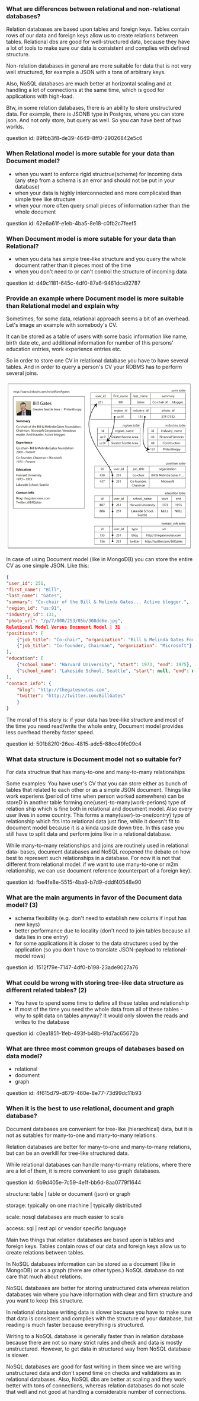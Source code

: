 ### What are differences between relational and non-relational databases?

Relation databases are based upon tables and foreign keys.
Tables contain rows of our data and foreign keys allow us to create relations between tables.
Relational dbs are good for well-structured data, because they have a lot of tools to make
sure our data is consistent and complies with defined structure.

Non-relation databases in general are more suitable for data that is not very well structured, for example
a JSON with a tons of arbitrary keys.

Also, NoSQL databases are much better at horizontal scaling and at handling a lot of connections at the same time,
which is good for applications with high-load.

Btw, in some relation databases, there is an ability to store unstructured data. 
For example, there is JSONB type in Postgres, where you can store json.
And not only store, but query as well. So you can have best of two worlds.

question id: 89fbb3f8-de39-4649-8ff0-29026842e5c6


### When Relational model is more sutable for your data than Document model?

- when you want to enforce rigid structrue(scheme) for incoming data (any step from a schema is an error and should not be put in your database)
- when your data is highly interconnected and more complicated than simple tree like structure
- when your more often query small pieces of information rather than the whole document

question id: 62e6a61f-e1eb-4ba5-8e18-c0fb2c7feef5


### When Document model is more sutable for your data than Relational?

- when you data has simple tree-like structure and you query the whole document rather than it pieces most of the time
- when you don't need to or can't control the structure of incoming data

question id: d49c1181-645c-4df0-87a6-9461dca92787


### Provide an example where Document model is more suitable than Relational model and explain why

Sometimes, for some data, relational approach seems a bit of an overhead.
Let's image an example with somebody's CV. 

It can be stored as a table of users with some basic information like name, birth date etc, and 
additional information for number of this persons' education entries, work experience entries etc.

So in order to store one CV in relational database you have to have several tables.
And in order to query a person's CV your RDBMS has to perform several joins.

![bill_gates_cv.png](bill_gates_cv.png)

In case of using Document model (like in MongoDB) you can store the entire CV
as one simple JSON. Like this:

```json
{
"user_id": 251,
"first_name": "Bill",
"last_name": "Gates",
"summary": "Co-chair of the Bill & Melinda Gates... Active blogger.",
"region_id": "us:91",
"industry_id": 131,
"photo_url": "/p/7/000/253/05b/308dd6e.jpg",
Relational Model Versus Document Model | 31
"positions": [
	{"job_title": "Co-chair", "organization": "Bill & Melinda Gates Foundation"},
	{"job_title": "Co-founder, Chairman", "organization": "Microsoft"}
],
"education": [
	{"school_name": "Harvard University", "start": 1973, "end": 1975},
	{"school_name": "Lakeside School, Seattle", "start": null, "end": null}
],
"contact_info": {
	"blog": "http://thegatesnotes.com",
	"twitter": "http://twitter.com/BillGates"
	}
}
```

The moral of this story is: if your data has tree-like structure and most of the time you need read/write the whole entry,
Document model provides less overhead thereby faster speed.

question id: 501b82f0-26ee-4815-adc5-88cc49fc09c4



### What data structure is Document model not so suitable for?

For data structrue that has many-to-one and many-to-many relationships

Some examples:
You have user's CV that you can store either as bunch of tables that related 
to each other or as a simple JSON document.
Things like work experiens (period of time when person worked somewhere) can 
be storeD in another table forming one(user)-to-many(work-perions) type
of relation ship which is fine both in relational and document model.
Also every user lives in some country. This forms a many(user)-to-one(contry) type of relationship 
which fits into relational data just fine, while it doesn't fit to document model because 
it is a kinda upside down tree.
In this case you still have to split data and perform joins like in a relational database.

While many-to-many relationships and joins are routinely used in relational data‐
bases, document databases and NoSQL reopened the debate on how best to represent
such relationships in a database. For now it is not that different from relational model:
if we want to use many-to-one or m2m relationship, we can use document reference (counterpart of a foreign key).

question id: fbe4fe8e-5515-4ba9-b7d9-dddf40548e90



### What are the main arguments in favor of the Document data model? (3)

- schema flexibility (e.g. don't need to establish new colums if input has new keys)
- better performance due to locality (don't need to join tables because all data lies in one entry)
- for some applications it is closer to the data structures used by the application (so you don't have to translate JSON-payload to relational-model rows)

question id: 1512f79e-7147-4df0-b198-23ade9027a76



### What could be wrong with storing tree-like data structure as different related tables? (2)

- You have to spend some time to define all these tables and relationship
- If most of the time you need the whole data from all of these tables - 
why to split data on tables anyway? It would only slowen the reads and writes to the database

question id: c0ea1851-1feb-493f-b48b-91d7ac65672b


### What are three most common groups of databases based on data model?

- relational
- document
- graph

question id: 4f615d79-d679-460e-8e77-73d99dc11b93


### When it is the best to use relational, document and graph database?

Document databases are convenient for tree-like (hierarchical) data, but 
it is not as sutables for many-to-one and many-to-many relations.

Relation databases are better for many-to-one and many-to-many relations,
but can be an overkill for tree-like structured data.

While relational databases can handle many-to-many relations, where there
are a lot of them, it is more convenient to use graph databases.

question id: 6b9d405e-7c59-4e1f-bb6d-8aa0779f1644



structure:
table | table or document (json) or graph

storage:
typically on one machine | typically distributed

scale:
nosql databases are much easier to scale

access:
sql | rest api or vendor specific language



Main two things that relation databases are based upon is tables and foreign keys.
Tables contain rows of our data and foreign keys allow us to create relations between tables.


In NoSQL databases information can be stored as a document (like in MongoDB) or as a graph (there are other types.)
NoSQL database do not care that much about relations.

NoSQL databases are better for storing unstructured data whereas relation databases win where you 
have information with clear and firm structure and you want to keep this structure.

In relational database writing data is slower because you have to make sure that data is consistent and complies with the structure of your database, but
reading is much faster because everything is structured.

Writing to a NoSQL database is generally faster than in relation database because there are not so many strict rules and check and data is mostly
unstructured. However, to get data in structured way from NoSQL database is slower.

NoSQL databases are good for fast writing in them since we are writing unstructured data and don't spend time on checks and validations as in relational databases. Also, NoSQL dbs are better at scaling and they work better with tons of connections, whereas relation databases do not scale that well and not good at handling a considerable number of connections.

